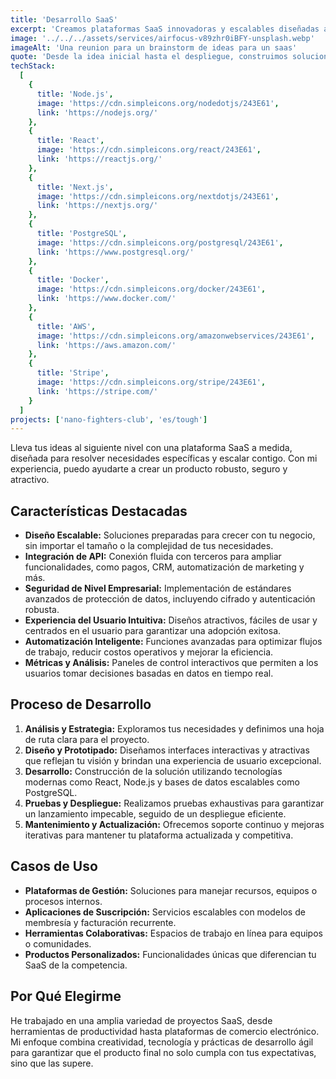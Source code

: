 ```yaml
---
title: 'Desarrollo SaaS'
excerpt: 'Creamos plataformas SaaS innovadoras y escalables diseñadas a medida para resolver problemas específicos y ofrecer experiencias excepcionales.'
image: '../../../assets/services/airfocus-v89zhr0iBFY-unsplash.webp'
imageAlt: 'Una reunion para un brainstorm de ideas para un saas'
quote: 'Desde la idea inicial hasta el despliegue, construimos soluciones SaaS que transforman tu visión en realidad.'
techStack:
  [
    {
      title: 'Node.js',
      image: 'https://cdn.simpleicons.org/nodedotjs/243E61',
      link: 'https://nodejs.org/'
    },
    {
      title: 'React',
      image: 'https://cdn.simpleicons.org/react/243E61',
      link: 'https://reactjs.org/'
    },
    {
      title: 'Next.js',
      image: 'https://cdn.simpleicons.org/nextdotjs/243E61',
      link: 'https://nextjs.org/'
    },
    {
      title: 'PostgreSQL',
      image: 'https://cdn.simpleicons.org/postgresql/243E61',
      link: 'https://www.postgresql.org/'
    },
    {
      title: 'Docker',
      image: 'https://cdn.simpleicons.org/docker/243E61',
      link: 'https://www.docker.com/'
    },
    {
      title: 'AWS',
      image: 'https://cdn.simpleicons.org/amazonwebservices/243E61',
      link: 'https://aws.amazon.com/'
    },
    {
      title: 'Stripe',
      image: 'https://cdn.simpleicons.org/stripe/243E61',
      link: 'https://stripe.com/'
    }
  ]
projects: ['nano-fighters-club', 'es/tough']
---
```


Lleva tus ideas al siguiente nivel con una plataforma SaaS a medida, diseñada para resolver necesidades específicas y escalar contigo. Con mi experiencia, puedo ayudarte a crear un producto robusto, seguro y atractivo.

## Características Destacadas

- **Diseño Escalable:** Soluciones preparadas para crecer con tu negocio, sin importar el tamaño o la complejidad de tus necesidades.
- **Integración de API:** Conexión fluida con terceros para ampliar funcionalidades, como pagos, CRM, automatización de marketing y más.
- **Seguridad de Nivel Empresarial:** Implementación de estándares avanzados de protección de datos, incluyendo cifrado y autenticación robusta.
- **Experiencia del Usuario Intuitiva:** Diseños atractivos, fáciles de usar y centrados en el usuario para garantizar una adopción exitosa.
- **Automatización Inteligente:** Funciones avanzadas para optimizar flujos de trabajo, reducir costos operativos y mejorar la eficiencia.
- **Métricas y Análisis:** Paneles de control interactivos que permiten a los usuarios tomar decisiones basadas en datos en tiempo real.

## Proceso de Desarrollo

1. **Análisis y Estrategia:** Exploramos tus necesidades y definimos una hoja de ruta clara para el proyecto.
2. **Diseño y Prototipado:** Diseñamos interfaces interactivas y atractivas que reflejan tu visión y brindan una experiencia de usuario excepcional.
3. **Desarrollo:** Construcción de la solución utilizando tecnologías modernas como React, Node.js y bases de datos escalables como PostgreSQL.
4. **Pruebas y Despliegue:** Realizamos pruebas exhaustivas para garantizar un lanzamiento impecable, seguido de un despliegue eficiente.
5. **Mantenimiento y Actualización:** Ofrecemos soporte continuo y mejoras iterativas para mantener tu plataforma actualizada y competitiva.

## Casos de Uso

- **Plataformas de Gestión:** Soluciones para manejar recursos, equipos o procesos internos.
- **Aplicaciones de Suscripción:** Servicios escalables con modelos de membresía y facturación recurrente.
- **Herramientas Colaborativas:** Espacios de trabajo en línea para equipos o comunidades.
- **Productos Personalizados:** Funcionalidades únicas que diferencian tu SaaS de la competencia.

## Por Qué Elegirme

He trabajado en una amplia variedad de proyectos SaaS, desde herramientas de productividad hasta plataformas de comercio electrónico. Mi enfoque combina creatividad, tecnología y prácticas de desarrollo ágil para garantizar que el producto final no solo cumpla con tus expectativas, sino que las supere.
